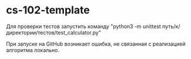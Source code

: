 # cs-102-template

Для проверки тестов запустить команду "python3 -m unittest путь/к/директории/тестов/test_calculator.py"

При запуске на GitHub возникает ошибка, не связанная с реализацией алгоритма локально.